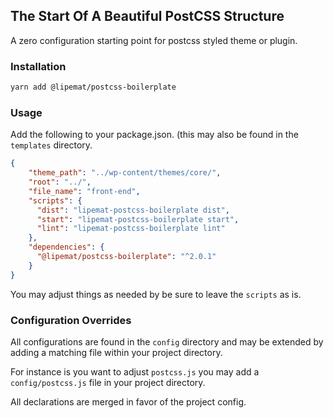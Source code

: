 ## The Start Of A Beautiful PostCSS Structure

A zero configuration starting point for postcss styled theme or plugin.

### Installation
```bash
yarn add @lipemat/postcss-boilerplate
```
 
### Usage
Add the following to your package.json. (this may also be found in the `templates` directory.

```json
{
    "theme_path": "../wp-content/themes/core/",
    "root": "../",
    "file_name": "front-end",
    "scripts": {
      "dist": "lipemat-postcss-boilerplate dist",
      "start": "lipemat-postcss-boilerplate start",
      "lint": "lipemat-postcss-boilerplate lint"
    },
    "dependencies": {
      "@lipemat/postcss-boilerplate": "^2.0.1"
    }
}

```

You may adjust things as needed by be sure to leave the `scripts` as is.


### Configuration Overrides
All configurations are found in the `config` directory and may be extended by adding a matching file within your project directory.

For instance is you want to adjust `postcss.js` you may add a `config/postcss.js` file in your project directory.

All declarations are merged in favor of the project config.
